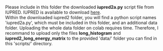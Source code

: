 Please include in this folder the downloaded **iupred2a.py** script file from IUPRED. IUPRED is available to download [here](https://iupred2a.elte.hu/download_new).<br>
Within the downloaded iupred2 folder, you will find a python script names 'iupred2a.py', which must be included in this folder, and an additional data folder. Uploading the whole data folder on colab requires time. Therefore, I recommand to upload only the files **long_histogram** and **iupred2_long_energy_matrix** to the provided 'data/' folder you can find in this 'scripts/' directory. 